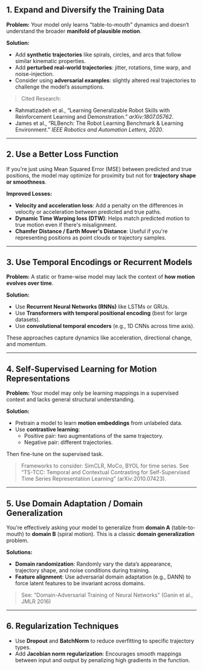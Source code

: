 ## 1. **Expand and Diversify the Training Data**

**Problem:** Your model only learns "table-to-mouth" dynamics and doesn’t understand the broader **manifold of plausible motion**.

**Solution:**

- Add **synthetic trajectories** like spirals, circles, and arcs that follow similar kinematic properties.
- Add **perturbed real-world trajectories**: jitter, rotations, time warp, and noise-injection.
- Consider using **adversarial examples**: slightly altered real trajectories to challenge the model’s assumptions.

> Cited Research:
> 
- Rahmatizadeh et al., “Learning Generalizable Robot Skills with Reinforcement Learning and Demonstration.” *arXiv:1807.05762*.
- James et al., “RLBench: The Robot Learning Benchmark & Learning Environment.” *IEEE Robotics and Automation Letters, 2020*.

---

## 2. **Use a Better Loss Function**

If you're just using Mean Squared Error (MSE) between predicted and true positions, the model may optimize for proximity but not for **trajectory shape or smoothness**.

**Improved Losses:**

- **Velocity and acceleration loss**: Add a penalty on the differences in velocity or acceleration between predicted and true paths.
- **Dynamic Time Warping loss (DTW)**: Helps match predicted motion to true motion even if there's misalignment.
- **Chamfer Distance / Earth Mover's Distance**: Useful if you're representing positions as point clouds or trajectory samples.

---

## 3. **Use Temporal Encodings or Recurrent Models**

**Problem:** A static or frame-wise model may lack the context of **how motion evolves over time**.

**Solution:**

- Use **Recurrent Neural Networks (RNNs)** like LSTMs or GRUs.
- Use **Transformers with temporal positional encoding** (best for large datasets).
- Use **convolutional temporal encoders** (e.g., 1D CNNs across time axis).

These approaches capture dynamics like acceleration, directional change, and momentum.

---

## 4. **Self-Supervised Learning for Motion Representations**

**Problem:** Your model may only be learning mappings in a supervised context and lacks general structural understanding.

**Solution:**

- Pretrain a model to learn **motion embeddings** from unlabeled data.
- Use **contrastive learning**:
    - Positive pair: two augmentations of the same trajectory.
    - Negative pair: different trajectories.

Then fine-tune on the supervised task.

> Frameworks to consider: SimCLR, MoCo, BYOL for time series. See “TS-TCC: Temporal and Contextual Contrasting for Self-Supervised Time Series Representation Learning” (arXiv:2010.07423).
> 

---

## 5. **Use Domain Adaptation / Domain Generalization**

You're effectively asking your model to generalize from **domain A** (table-to-mouth) to **domain B** (spiral motion). This is a classic **domain generalization** problem.

**Solutions:**

- **Domain randomization**: Randomly vary the data’s appearance, trajectory shape, and noise conditions during training.
- **Feature alignment**: Use adversarial domain adaptation (e.g., DANN) to force latent features to be invariant across domains.

> See: "Domain-Adversarial Training of Neural Networks" (Ganin et al., JMLR 2016)
> 

---

## 6. **Regularization Techniques**

- Use **Dropout** and **BatchNorm** to reduce overfitting to specific trajectory types.
- Add **Jacobian norm regularization**: Encourages smooth mappings between input and output by penalizing high gradients in the function.
